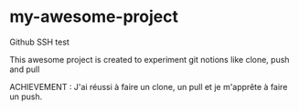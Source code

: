 # my-awesome-project
Github SSH test

This awesome project is created to experiment git notions like clone, push and pull

ACHIEVEMENT :
J'ai réussi à faire un clone, un pull et je m'apprête à faire un push.